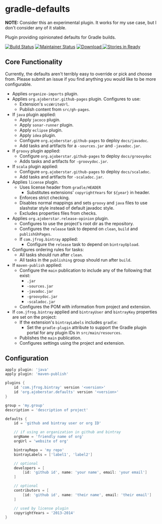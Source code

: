# gradle-defaults

**NOTE:** Consider this an experimental plugin. It works for my use case, but I don't consider any of it stable.

Plugin providing opinionated defaults for Gradle builds.

[![Build Status](https://travis-ci.org/ajoberstar/gradle-defaults.png?branch=master)](https://travis-ci.org/ajoberstar/gradle-defaults)
[![Maintainer Status](http://stillmaintained.com/ajoberstar/gradle-defaults.png)](http://stillmaintained.com/ajoberstar/gradle-defaults)
[ ![Download](https://api.bintray.com/packages/ajoberstar/gradle-plugins/org.ajoberstar%3Agradle-defaults/images/download.svg) ](https://bintray.com/ajoberstar/gradle-plugins/org.ajoberstar%3Agradle-defaults/_latestVersion)
[![Stories in Ready](https://badge.waffle.io/ajoberstar/gradle-defaults.png?label=ready&title=Ready)](https://waffle.io/ajoberstar/gradle-defaults)

## Core Functionality

Currently, the defaults aren't terribly easy to override or pick and choose from. Please submit an issue if you find anything you would like to be more configurable.

- Applies `organize-imports` plugin.
- Applies `org.ajoberstar.github-pages` plugin. Configures to use:
	- Extension's `vcsWriteUrl`.
	- Publish content from `src/gh-pages`.
- If `java` plugin applied:
	- Apply `jacoco` plugin.
	- Apply `sonar-runner` plugin.
	- Apply `eclipse` plugin.
	- Apply `idea` plugin.
	- Configure `org.ajoberstar.github-pages` to deploy `docs/javadoc`.
	- Add tasks and artifacts for a `-sources.jar` and `-javadoc.jar`.
- If `groovy` plugin applied:
	- Configure `org.ajoberstar.github-pages` to deploy `docs/groovydoc`
	- Adds tasks and artifacts for `-groovydoc.jar`.
- If `scala` plugin applied:
	- Configure `org.ajoberstar.github-pages` to deploy `docs/scaladoc`.
	- Add tasks and artifacts for `-scaladoc.jar`.
- Applies `license` plugin.
	- Uses license header from `gradle/HEADER`
		- Substitutes extensions' `copyrightYears` for `${year}` in header.
	- Enforces strict checking.
	- Disables normal mappings and sets `groovy` and `java` files to use slashstar style instead of default javadoc style.
	- Excludes properties files from checks.
- Applies `org.ajoberstar.release-opinion` plugin.
	- Configures to use the project's root dir as the repository.
	- Configures the `release` task to depend on `clean`, `build` and `publishGhPages`.
	- If `com.jfrog.bintray` applied:
		- Configure the `release` task to depend on `bintrayUpload`.
- Configures ordering rules for tasks:
	- All tasks should run after `clean`.
	- All tasks in the `publishing` group should run after `build`.
- If `maven-publish` applied:
	- Configure the `main` publication to include any of the following that exist:
		- `.jar`
		- `-sources.jar`
		- `-javadoc.jar`
		- `-groovydoc.jar`
		- `-scaladoc.jar`
	- Configures the POM with information from project and extension.
- If `com.jfrog.bintray` applied and `bintrayUser` and `bintrayKey` properties are set on the project:
	- If the extension's `bintrayLabels` includes `gradle`:
		- Set the `gradle-plugin` attribute to support the Gradle plugin portal for any plugin IDs in `src/main/resources`.
	- Publishes the `main` publication.
	- Configures settings using the project and extension.

## Configuration

```groovy
apply plugin: 'java'
apply plugin: 'maven-publish'

plugins {
	id 'com.jfrog.bintray' version '<version>'
	id 'org.ajoberstar.defaults' version '<version>'
}

group = 'my.group'
description = 'description of project'

defaults {
	id = 'github and bintray user or org ID'

	// if using an organization in github and bintray
	orgName = 'friendly name of org'
	orgUrl = 'website of org'

	bintrayRepo = 'my repo'
	bintrayLabels = ['label1', 'label2']

	// optional
	developers = [
		[id: 'github id', name: 'your name', email: 'your email']
	]

	// optional
	contributors = [
		[id: 'github id', name: 'their name', email: 'their email']
	]

	// used by license plugin
	copyrightYears = '2013-2014'
}
```
